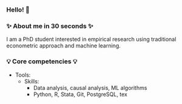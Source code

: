 ### Hello! 👋

### ✨ About me in 30 seconds ✨ 

I am a PhD student interested in empirical research using traditional econometric approach and machine learning. 

### 💡 Core competencies 💡
- Tools: 
  - Skills:
    * Data analysis, causal analysis, ML algorithms
    * Python, R, Stata, Git, PostgreSQL, tex

